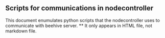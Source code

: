## Scripts for communications in nodecontroller

This document enumulates python scripts that the nodecontroller uses to communicate with beehive server.
** It only appears in HTML file, not markdown file.

<!-- EXTERNAL LINK TO CODE
"html/nodeController/communications_main.html"
-->

<!-- EXTERNAL LINK TO CODE
"html/nodeController/internal_communicator.html"
-->

<!-- EXTERNAL LINK TO CODE
"html/nodeController/external_communicator.html"
-->

<!-- EXTERNAL LINK TO CODE
"html/nodeController/msg_handler.html"
-->

<!-- EXTERNAL LINK TO CODE
"html/nodeController/Data_Cache.html"
-->
